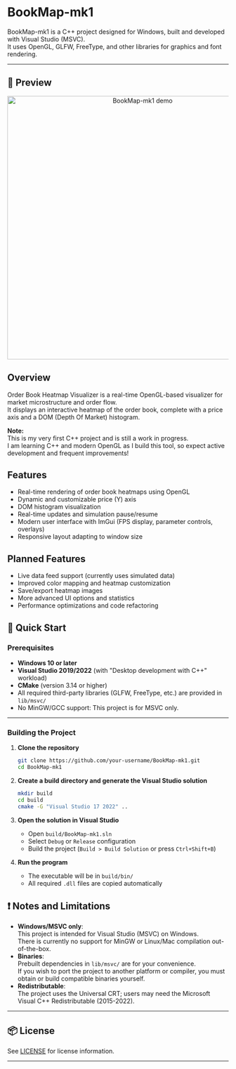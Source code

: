 # BookMap-mk1

BookMap-mk1 is a C++ project designed for Windows, built and developed with Visual Studio (MSVC).  
It uses OpenGL, GLFW, FreeType, and other libraries for graphics and font rendering.

---

## 📸 Preview

<p align="center">
  <img src="assets/example.gif" alt="BookMap-mk1 demo" width="600"/>
</p>



## Overview

Order Book Heatmap Visualizer is a real-time OpenGL-based visualizer for market microstructure and order flow.  
It displays an interactive heatmap of the order book, complete with a price axis and a DOM (Depth Of Market) histogram.

**Note:**  
This is my very first C++ project and is still a work in progress.  
I am learning C++ and modern OpenGL as I build this tool, so expect active development and frequent improvements!

## Features

- Real-time rendering of order book heatmaps using OpenGL
- Dynamic and customizable price (Y) axis
- DOM histogram visualization
- Real-time updates and simulation pause/resume
- Modern user interface with ImGui (FPS display, parameter controls, overlays)
- Responsive layout adapting to window size

## Planned Features

- Live data feed support (currently uses simulated data)
- Improved color mapping and heatmap customization
- Save/export heatmap images
- More advanced UI options and statistics
- Performance optimizations and code refactoring

## 🚀 Quick Start

### Prerequisites

- **Windows 10 or later**  
- **Visual Studio 2019/2022** (with "Desktop development with C++" workload)
- **CMake** (version 3.14 or higher)
- All required third-party libraries (GLFW, FreeType, etc.) are provided in `lib/msvc/`
- No MinGW/GCC support: This project is for MSVC only.

-----

### Building the Project

1. **Clone the repository**
   ```sh
   git clone https://github.com/your-username/BookMap-mk1.git
   cd BookMap-mk1
   ```

2. **Create a build directory and generate the Visual Studio solution**
   ```sh
   mkdir build
   cd build
   cmake -G "Visual Studio 17 2022" ..
   ```

3. **Open the solution in Visual Studio**
   - Open `build/BookMap-mk1.sln`
   - Select `Debug` or `Release` configuration
   - Build the project (`Build > Build Solution` or press `Ctrl+Shift+B`)

4. **Run the program**
   - The executable will be in `build/bin/`
   - All required `.dll` files are copied automatically



## ❗ Notes and Limitations

- **Windows/MSVC only**:  
  This project is intended for Visual Studio (MSVC) on Windows.  
  There is currently no support for MinGW or Linux/Mac compilation out-of-the-box.
- **Binaries**:  
  Prebuilt dependencies in `lib/msvc/` are for your convenience.  
  If you wish to port the project to another platform or compiler, you must obtain or build compatible binaries yourself.
- **Redistributable**:  
  The project uses the Universal CRT; users may need the Microsoft Visual C++ Redistributable (2015-2022).

---

## 📦 License

See [LICENSE](LICENSE.txt) for license information.

---
